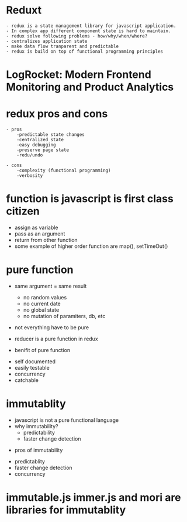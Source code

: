 # Reduxt

    - redux is a state management library for javascript application.
    - In complex app different component state is hard to maintain.
    - redux solve following problems - how/why/when/where?
    - centralizes application state
    - make data flow tranparent and predictable
    - redux is build on top of functional programming principles

# LogRocket: Modern Frontend Monitoring and Product Analytics

# redux pros and cons

    - pros
        -predictable state changes
        -centralized state
        -easy debugging
        -preserve page state
        -redu/undo

    - cons
        -complexity (functional programming)
        -verbosity

# function is javascript is first class citizen

- assign as variable
- pass as an argument
- return from other function
- some example of higher order function are map(), setTimeOut()

# pure function

- same argument = same result

  - no random values
  - no current date
  - no global state
  - no mutation of paramiters, db, etc

- not everything have to be pure
- reducer is a pure function in redux

* benifit of pure function

- self documented
- easily testable
- concurrency
- catchable

# immutablity

- javascript is not a pure functional language
- why immutability?
  - predictability
  - faster change detection

* pros of immutability

- predictablity
- faster change detection
- concurrency

# immutable.js immer.js and mori are libraries for immutablity
